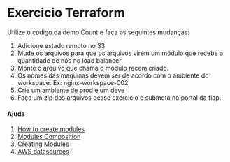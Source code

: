 # Exercicio Terraform

Utilize o código da demo Count e faça as seguintes mudanças:

1. Adicione estado remoto no S3
2. Mude os arquivos para que os arquivos virem um módulo que recebe a quantidade de nós no load balancer
3. Monte o arquivo que chama o módulo recem criado.
4. Os nomes das maquinas devem ser de acordo com o ambiente do workspace. Ex: nginx-workspace-002
5. Crie um ambiente de prod e um deve
6. Faça um zip dos arquivos desse exercicio e submeta no portal da fiap.


#### Ajuda
1. [How to create modules](https://blog.gruntwork.io/how-to-create-reusable-infrastructure-with-terraform-modules-25526d65f73d)
2. [Modules Composition](https://www.terraform.io/docs/modules/composition.html)
3. [Creating Modules](https://www.terraform.io/docs/modules/index.html)
4. [AWS datasources](https://www.terraform.io/docs/providers/aws/d/instances.html)